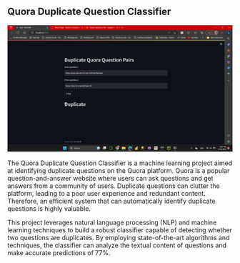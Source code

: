 ## Quora Duplicate Question Classifier

![Quora Duplicate Question Classifier](https://github.com/SumitxThokar/Quora-Duplicate-Question-Classifier/blob/main/day73.jpg)



The Quora Duplicate Question Classifier is a machine learning project aimed at identifying duplicate questions on the Quora platform. Quora is a popular question-and-answer website where users can ask questions and get answers from a community of users. Duplicate questions can clutter the platform, leading to a poor user experience and redundant content. Therefore, an efficient system that can automatically identify duplicate questions is highly valuable.

This project leverages natural language processing (NLP) and machine learning techniques to build a robust classifier capable of detecting whether two questions are duplicates. By employing state-of-the-art algorithms and techniques, the classifier can analyze the textual content of questions and make accurate predictions of 77%.

